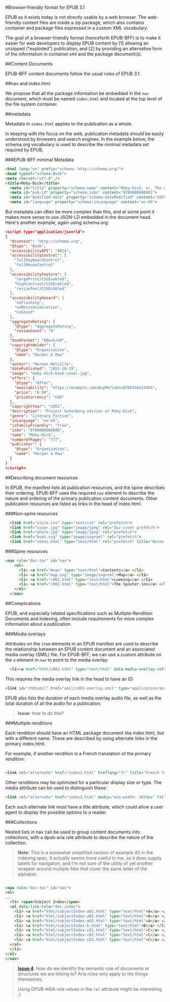 #Browser-friendly format for EPUB 3.1

EPUB as it exists today is not directly usable by a web browser. The web-friendly content files are inside a zip package, which also contains container and package files expressed in a custom XML vocabulary. 

The goal of a browser-friendly format (henceforth EPUB-BFF) is to make it easier for web developers to display EPUB content by [1] allowing an unzipped ("exploded") publication, and [2] by providing an alternative form of the information in container.xml and the package document(s).

##Content Documents

EPUB-BFF content documents follow the usual rules of EPUB 3.1.

##nav and index.html

We propose that all the package information be embedded in the `nav` document, which must be named `index.html` and located at the top level of the file system container. 

##metadata

Metadata in `index.html` applies to the publication as a whole.

In keeping with the focus on the web, publication metadata should be easily understood by browsers and search engines. In the example below, the schema.org vocabulary is used to describe the minimal metadata set required by EPUB. 

###EPUB-BFF minimal Metadata

```html
<html lang="en" prefix="schema: http://schema.org/">
<head typeof="schema:Book">
<meta charset="utf-8" />
<title>Moby-Dick</title>
  <meta id="title" property="schema:name" content="Moby-Dick, or, The Whale">
  <meta id="pub-id" property="schema:isbn" content="9780000000001">
  <meta id="modified-date" property="schema:dateModified" content="2015-09-29T17:00:00Z">
  <meta id="language" property="schema:inLanguage" content="en-US">
```

But metadata can often be more complex than this, and at some point it makes more sense to use JSON-LD embedded in the document head. Here's another example, again using schema.org:

```json
<script type="application/json+ld">
{
  "@context": "http://schema.org",
  "@type": "Book",
  "accessibilityAPI": "ARIA",
  "accessibilityControl": [
    "fullKeyboardControl",
    "fullMouseControl"
  ],
  "accessibilityFeature": [
    "largePrint/CSSEnabled",
    "highContrast/CSSEnabled",
    "resizeText/CSSEnabled"
  ],
  "accessibilityHazard": [
    "noFlashing",
    "noMotionSimulation",
    "noSound"
  ],
  "aggregateRating": {
    "@type": "AggregateRating",
    "reviewCount": "0"
  },
  "bookFormat": "EBook/e0",
  "copyrightHolder": {
    "@type": "Organization",
    "name": "Harper & Row"
  },
  "author": "Herman Melville",
  "datePublished": "1851-10-19",
  "image": "moby-dick-book-cover.jpg",
  "offers": {
    "@type": "Offer",
    "availability": "https://example.com/BuyMe?isbn=9780316123456",
    "price": "6.99",
    "priceCurrency": "USD"
  },
  "copyrightYear": "1851",
  "description": "Project Gutenberg edition of Moby-Dick",
  "genre": "Literary Fiction",
  "inLanguage": "en-US",
  "isFamilyFriendly": "true",
  "isbn": "9780000000000",
  "name": "Moby-Dick",
  "numberOfPages": "777",
  "publisher": {
    "@type": "Organization",
    "name": "Harper & Row"
  }
}
</script>
```
##Describing document resources

In EPUB, the manifest lists all publication resources, and the spine describes their ordering. EPUB-BFF uses the required `nav` element to describe the nature and ordering of the primary publication content documents. Other publication resources are listed as links in the head of index.html. 

###Non-spine resources
```html
  <link href="style.css" type="text/css" rel="prefetch">
  <link href="cover.jpg" type="image/jpeg" rel="doc-cover prefetch">
  <link href="whale.jpg" type="image/jpeg" rel="prefetch">
  <link href="boat.svg" type="image/svg+xml" rel="prefetch">
  <link href="notes.html" type="text/html" rel="prefetch" title="Notes from the editor">
```

###Spine resources
```html
<nav role="doc-toc" id="nav"> 
    <ol>
      <li> <a href="#nav" type="text/html">Contents</a> </li>
      <li> <a href="map.svg" type="image/svg+xml">Map</a> </li>
      <li> <a href="c001.html" type="text/html">Looming</a> </li>
      <li> <a href="c002.html" type="text/html">The Spouter-inn</a> </li>
    </ol>
  </nav> 

```


##Complications

EPUB, and especially related specifications such as Multiple-Rendition Documents and Indexing, often include requirements for more complex information about a publication. 

###Media overlays

Attributes on the `item` elements in an EPUB manifest are used to describe the relationship between an EPUB content document and an associated media overlay (SMIL) file. For EPUB-BFF, we can use a custom attribute on the `a` element in `nav` to point to the media overlay:

```html
  <li><a href="html/c001.html" type="text/html" data-media-overlay-ref="ch01smil">Loomings</a></li>
```

This requires the media overlay link in the head to have an ID:

```html
<link id="ch01smil" href="smil/c001-overlay.smil" type="application/smil+xml" rel="prefetch">

```

EPUB also lists the duration of each media overlay audio file, as well as the total duration of all the audio for a publication.

>**Issue**: how to do this? 

###Multiple renditions

Each rendition should have an HTML package document like index.html, but with a different name. These are described by using alternate links in the primary index.html. 

For example, if another rendition is a French translation of the primary rendition:

```html

<link rel="alternate" href="index2.html" hreflang="fr" title="French translation">
```

Other renditions may be optimized for a particular display size or type. The media attribute can be used to distinguish these:

```html
<link rel="alternate" href="index3.html" media="min-width: 1024px" title="Fixed Layout">
```

Each such alternate link must have a title attribute, which could allow a user agent to display the possible options to a reader. 


###Collections

Nested lists in nav can be used to group content documents into collections, with a dpub-aria role attribute to describe the nature of the collection.


>**Note**: This is a somewhat simplified version of example 40 in the indexing spec. It actually seems more useful to me, as it does supply labels for navigation, and I'm not sure of the utility of yet another wrapper around multiple files that cover the same letter of the alphabet.


```html

<nav role="doc-toc" id="nav"> 
<ol>
...
  <li> <span>Subject Index</span> 
  <ol data-link-role="doc-index">
    <li> <a href="html/subjectIndex-a01.html" type="text/html">A</a> </li>
    <li> <a href="html/subjectIndex-a02.html" type="text/html">A</a> </li>
    <li> <a href="html/subjectIndex-a03.html" type="text/html">A</a> </li>
    <li> <a href="html/subjectIndex-b.html" type="text/html">B</a> </li>
    <li> <a href="html/subjectIndex-c01.html" type="text/html">C</a> </li>
    <li> <a href="html/subjectIndex-c02.html" type="text/html">C</a> </li>
    <li> <a href="html/subjectIndex-c03.html" type="text/html">C</a> </li>
  </ol>
  </li>
</ol>
</nav> 

```

>[**Issue 4**](https://github.com/dauwhe/epub31-bff/issues/4): How do we identify the semantic role of documents or structures we are linking to? Aria roles only apply to the things themselves.

> Using DPUB-ARIA role values in the `rel` attribute might be interesting :)
